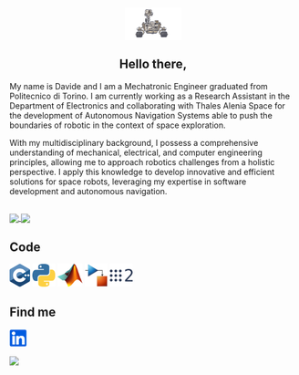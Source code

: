 <p align="center">
  <img height="20%" width="20%" align="center" src="https://github.com/Fixit-Davide/Fixit-Davide/blob/main/icon/rover_animation.gif" />
 <h2 align="center">Hello there,</h2>
</p>
My name is Davide and I am a Mechatronic Engineer graduated from Politecnico di Torino.
I am currently working as a Research Assistant in the Department of Electronics and collaborating with Thales Alenia Space for the development of Autonomous Navigation Systems able to push the boundaries of robotic in the context of space exploration.



With my multidisciplinary background, I possess a comprehensive understanding of mechanical, electrical, and computer engineering principles, allowing me to approach robotics challenges from a holistic perspective. I apply this knowledge to develop innovative and efficient solutions for space robots, leveraging my expertise in software development and autonomous navigation.

##
<a href="https://github.com/Fixit-Davide/github-readme-stats">
  <img height=150 align="center" src="https://github-readme-stats-sigma-five.vercel.app/api?username=Fixit-Davide&show_icons=true&theme=radical&rank_icon=github&count_private=true&show_icons=false" />
</a>
<a href="https://github.com/anuraghazra/convoychat">
  <img height=150 align="center" src="https://github-readme-stats-sigma-five.vercel.app/api/top-langs?username=Fixit-Davide&layout=compact&langs_count=8&card_width=310&theme=radical" />
</a>

## Code
<a><img height="40" src="https://github.com/Fixit-Davide/Fixit-Davide/blob/main/icon/cpp_logo.png"></a>
<a><img height="40" src="https://github.com/Fixit-Davide/Fixit-Davide/blob/main/icon/Python.png"></a>
<a><img height="40" src="https://github.com/Fixit-Davide/Fixit-Davide/blob/main/icon/Matlab_Logo.png"></a>
<a><img height="40" src="https://github.com/Fixit-Davide/Fixit-Davide/blob/main/icon/Simulink_Logo.png"></a>
<a><img height="40" src="https://github.com/Fixit-Davide/Fixit-Davide/blob/main/icon/ros2_logo.png"></a>

## Find me
<a href="https://www.linkedin.com/in/davide-graziato/"><img height="30" src="https://github.com/Fixit-Davide/Fixit-Davide/blob/main/icon/linkedin_logo.png"></a>

<p align="left">
  <img src="https://capsule-render.vercel.app/api?type=waving&color=gradient&width=150&height=100&section=footer"/>
</p>
<!--
**Fixit-Davide/Fixit-Davide** is a ✨ _special_ ✨ repository because its `README.md` (this file) appears on your GitHub profile.

Here are some ideas to get you started:
[![Anurag's GitHub stats](https://github-readme-stats.vercel.app/api?username=Fixit-Davide)](https://github.com/anuraghazra/github-readme-stats)
- 🔭 I’m currently working on ...
- 🌱 I’m currently learning ...
- 👯 I’m looking to collaborate on ...
- 🤔 I’m looking for help with ...
- 💬 Ask me about ...
- 📫 How to reach me: ...
- 😄 Pronouns: ...
- ⚡ Fun fact: ...
-->
